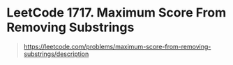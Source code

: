 # LeetCode 1717. Maximum Score From Removing Substrings

> https://leetcode.com/problems/maximum-score-from-removing-substrings/description
